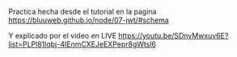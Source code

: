 Practica hecha desde el tutorial en la pagina 
https://bluuweb.github.io/node/07-jwt/#schema

Y explicado por el video en LIVE 
https://youtu.be/SDnyMwxuv6E?list=PLPl81lqbj-4IEnmCXEJeEXPepr8gWtsl6